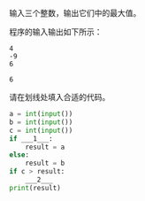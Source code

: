 输入三个整数，输出它们中的最大值。

程序的输入输出如下所示：
```input
4
-9
6
```

```output
6
```

请在划线处填入合适的代码。
```py
a = int(input())
b = int(input())
c = int(input())
if ___1___:
    result = a
else:
    result = b
if c > result:
    ___2___
print(result)
```

<!-- testcases
7
2
-4

7

-3
-1
-6

-1

0
5
9

9
-->

